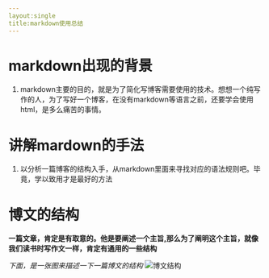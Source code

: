 ```yaml
---
layout:single
title:markdown使用总结
---
```

# markdown出现的背景
1. markdown主要的目的，就是为了简化写博客需要使用的技术。想想一个纯写作的人，为了写好一个博客，在没有markdown等语言之前，还要学会使用html，是多么痛苦的事情。

# 讲解mardown的手法
1. 以分析一篇博客的结构入手，从markdown里面来寻找对应的语法规则吧。毕竟，学以致用才是最好的方法

# 博文的结构

**一篇文章，肯定是有取意的。他是要阐述一个主旨,那么为了阐明这个主旨，就像我们读书时写作文一样，肯定有通用的一些结构**

*下面，是一张图来描述一下一篇博文的结构*
![博文结构](http://mybu.github.io/images/tooltech/blog-structure.png)